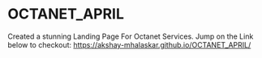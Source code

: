 # OCTANET_APRIL
Created a stunning Landing Page For Octanet Services.
Jump on the Link below to checkout:
https://akshay-mhalaskar.github.io/OCTANET_APRIL/
